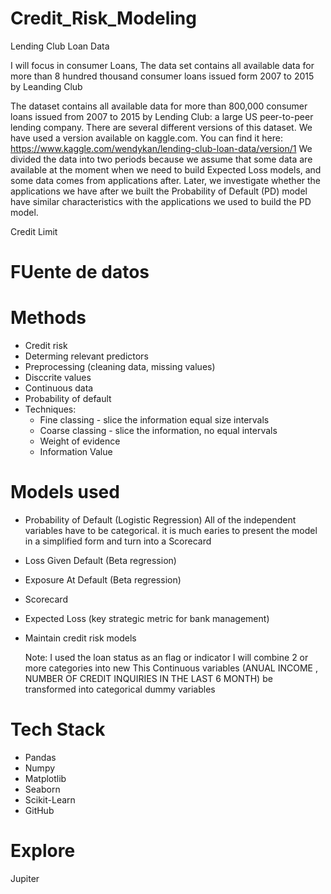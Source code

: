 # Credit_Risk_Modeling

Lending Club Loan Data

I will focus in consumer Loans, The data set contains all available data for more than 8 hundred thousand  consumer loans issued form 2007 to 2015 by Leanding Club

The dataset contains all available data for more than 800,000 consumer loans issued from 2007 to 2015 by Lending Club: a large US peer-to-peer lending company. There are several different versions of this dataset. We have used a version available on kaggle.com. You can find it here: https://www.kaggle.com/wendykan/lending-club-loan-data/version/1
We divided the data into two periods because we assume that some data are available at the moment when we need to build Expected Loss models, and some data comes from applications after. Later, we investigate whether the applications we have after we built the Probability of Default (PD) model have similar characteristics with the applications we used to build the PD model.


Credit Limit 

# FUente de datos


# Methods 
- Credit risk
- Determing relevant predictors
- Preprocessing (cleaning data, missing values)
- Disccrite values
- Continuous data
- Probability of default
- Techniques:
  - Fine classing - slice the information equal size intervals 
  - Coarse classing - slice the information,  no equal intervals
  - Weight of evidence
  - Information Value

# Models used
- Probability of Default (Logistic Regression)
    All of the independent variables have to be categorical. it is much earies to present the model in a simplified form and turn into a Scorecard
- Loss Given Default (Beta regression)
- Exposure At Default (Beta regression)
- Scorecard
- Expected Loss (key strategic metric for bank management)
- Maintain credit risk models

  Note:
  I used the loan status as an flag or indicator
  I will combine 2 or more categories into new
  This Continuous variables (ANUAL INCOME , NUMBER OF CREDIT INQUIRIES IN THE LAST 6 MONTH) be transformed into categorical dummy variables  

# Tech Stack
- Pandas
- Numpy
- Matplotlib
- Seaborn
- Scikit-Learn
- GitHub

# Explore

Jupiter








 

